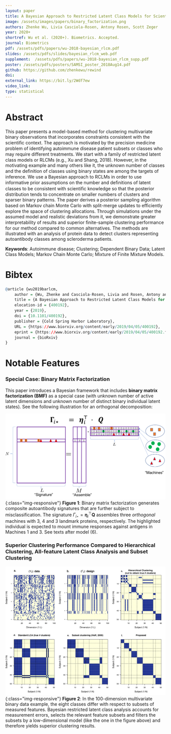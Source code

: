 ```yaml
---
layout: paper
title: A Bayesian Approach to Restricted Latent Class Models for Scientifically-Structured Clustering of Multivariate Binary Outcomes
image: /assets/images/papers/binary_factorization.png
authors: Zhenke Wu, Livia Casciola-Rosen, Antony Rosen, Scott Zeger
year: 2020+
shortref: Wu et al. (2020+). Biometrics. Accepted.
journal: Biometrics
pdf: /assets/pdfs/papers/wu-2018-bayesian_rlcm.pdf
slides: /assets/pdfs/slides/bayesian_rlcm_web.pdf
supplement:  /assets/pdfs/papers/wu-2018-bayesian_rlcm_supp.pdf
poster: /assets/pdfs/posters/SAMSI_poster_2018Aug14.pdf
github: https://github.com/zhenkewu/rewind
doi: 
external_link: https://bit.ly/2Wdf7ew
video_link: 
type: statistical
---
```


<!-- <details><summary>BIBTEX</summary>
<p>

</p>
</details>
 -->

# Abstract

This paper presents a model-based method for clustering multivariate binary observations that incorporates constraints consistent with the scientiﬁc context. The approach is motivated by the precision medicine problem of identifying autoimmune disease patient subsets or classes who may require diﬀerent treatments. We start with a family of restricted latent class models or RLCMs (e.g., Xu and Shang, 2018). However, in the motivating example and many others like it, the unknown number of classes and the deﬁnition of classes using binary states are among the targets of inference. We use a Bayesian approach to RCLMs in order to use informative prior assumptions on the number and deﬁnitions of latent classes to be consistent with scientiﬁc knowledge so that the posterior distribution tends to concentrate on smaller numbers of clusters and sparser binary patterns. The paper derives a posterior sampling algorithm based on Markov chain Monte Carlo with split-merge updates to eﬃciently explore the space of clustering allocations. Through simulations under the assumed model and realistic deviations from it, we demonstrate greater interpretability of results and superior ﬁnite-sample clustering performance for our method compared to common alternatives. The methods are illustrated with an analysis of protein data to detect clusters representing autoantibody classes among scleroderma patients.


**Keywords**: Autoimmune disease; Clustering; Dependent Binary Data; Latent Class Models; Markov Chain Monte Carlo; Mixture of Finite Mixture Models.

# Bibtex

```r
@article {wu2019barlcm,
	author = {Wu, Zhenke and Casciola-Rosen, Livia and Rosen, Antony and Zeger, Scott L.},
	title = {A Bayesian Approach to Restricted Latent Class Models for Scientifically-Structured Clustering of Multivariate Binary Outcomes},
	elocation-id = {400192},
	year = {2019},
	doi = {10.1101/400192},
	publisher = {Cold Spring Harbor Laboratory},
	URL = {https://www.biorxiv.org/content/early/2019/04/05/400192},
	eprint = {https://www.biorxiv.org/content/early/2019/04/05/400192.full.pdf},
	journal = {bioRxiv}
}
```

# Notable Features

### Special Case: Binary Matrix Factorization

This paper introduces a Bayesian framework that includes **binary matrix factorization (BMF)** as a special case (with unknown number of active latent dimensions and unknown number of distinct binary individual latent states). See the following illustration for an orthogonal decomposition:

![alt text](/assets/images/papers/binary_factorization.png){:class="img-responsive"}
**Figure 1**: Binary matrix factorization generates composite autoantibody signatures that are further subject to misclassification. The signature $\Gamma_{i\star}= \mathbf{\eta}_i^\top\mathbf{Q}$ assembles three *orthogonal* machines with 3, 4 and 3 landmark proteins, respectively. The highlighted individual is expected to mount immune responses against antigens in Machines 1 and 3. See texts after model (6).


### Superior Clustering Performance Compared to Hierarchical Clustering, All-feature Latent Class Analysis and Subset Clustering
![alt text](/assets/images/papers/bmf_motivating_example.jpg){:class="img-responsive"}
**Figure 2**: In the 100-dimension multivariate binary data example, the eight classes differ with respect to subsets of measured features. Bayesian restricted latent class analysis accounts for measurement errors, selects the relevant feature subsets and filters the subsets by a low-dimensional model (like the one in the figure above) and therefore yields superior clustering results. 


